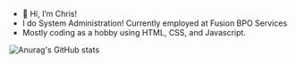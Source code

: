 - 👋 Hi, I’m Chris!
- I do System Administration! Currently employed at Fusion BPO Services
- Mostly coding as a hobby using HTML, CSS, and Javascript. 


![Anurag's GitHub stats](https://github-readme-stats.vercel.app/api?username=chrisclary20&show_icons=true&theme=synthwave)
